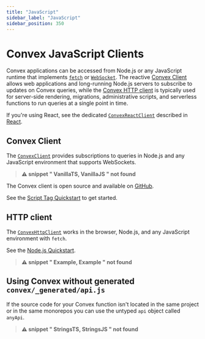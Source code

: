 ```yaml
---
title: "JavaScript"
sidebar_label: "JavaScript"
sidebar_position: 350
---
```



# Convex JavaScript Clients

Convex applications can be accessed from Node.js or any JavaScript runtime that
implements [`fetch`](https://developer.mozilla.org/en-US/docs/Web/API/fetch) or
[`WebSocket`](https://developer.mozilla.org/en-US/docs/Web/API/WebSocket). The
reactive [Convex Client](/api/classes/browser.ConvexClient) allows web
applications and long-running Node.js servers to subscribe to updates on Convex
queries, while the [Convex HTTP client](/api/classes/browser.ConvexHttpClient)
is typically used for server-side rendering, migrations, administrative scripts,
and serverless functions to run queries at a single point in time.

If you're using React, see the dedicated
[`ConvexReactClient`](/api/classes/browser.ConvexClient) described in
[React](/client/react.mdx).

## Convex Client

The [`ConvexClient`](/api/classes/browser.ConvexClient) provides subscriptions
to queries in Node.js and any JavaScript environment that supports WebSockets.



> **⚠ snippet " VanillaTS, VanillaJS " not found**

The Convex client is open source and available on
[GitHub](https://github.com/get-convex/convex-js).

See the [Script Tag Quickstart](/quickstart/script-tag.mdx) to get started.

## HTTP client


The [`ConvexHttpClient`](/api/classes/browser.ConvexHttpClient) works in the
browser, Node.js, and any JavaScript environment with `fetch`.

See the [Node.js Quickstart](/quickstart/nodejs.mdx).

> **⚠ snippet " Example, Example " not found**

## Using Convex without generated `convex/_generated/api.js`

If the source code for your Convex function isn't located in the same project or
in the same monorepos you can use the untyped `api` object called `anyApi`.



> **⚠ snippet " StringsTS, StringsJS " not found**
